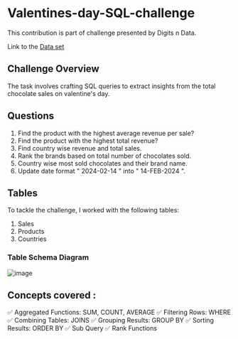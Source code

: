 # Valentines-day-SQL-challenge
This contribution is part of challenge presented by Digits n Data.

Link to the [Data set](https://nitish2162001.github.io/Websitep/case5.html)

## Challenge Overview
The task involves crafting SQL queries to extract insights from the total chocolate sales on valentine's day.

## Questions
1. Find the product with the highest average revenue per sale?
2. Find the product with the highest total revenue?
3. Find country wise revenue and total sales.
4. Rank the brands based on total number of chocolates sold.
5. Country wise most sold chocolates and their brand name.
6. Update date format " 2024-02-14 " into " 14-FEB-2024 ".

## Tables

To tackle the challenge, I worked with the following tables:
1. Sales 
2. Products
3. Countries

### Table Schema Diagram

![image](https://github.com/SharvananB0510/Valentines-day-SQL-challenge/assets/69303949/0e2a698e-9ef1-4102-bbcb-04b060c0b4e0)

## Concepts covered :

✅ Aggregated Functions: SUM, COUNT, AVERAGE
✅ Filtering Rows: WHERE
✅ Combining Tables: JOINS
✅ Grouping Results: GROUP BY
✅ Sorting Results: ORDER BY
✅ Sub Query
✅ Rank Functions

